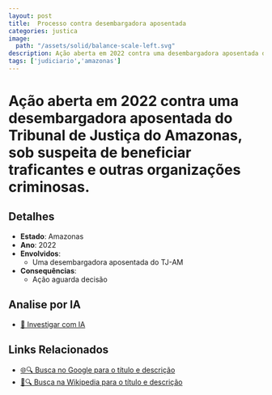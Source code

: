 ```yaml
---
layout: post
title:  Processo contra desembargadora aposentada
categories: justica
image:
  path: "/assets/solid/balance-scale-left.svg"
description: Ação aberta em 2022 contra uma desembargadora aposentada do Tribunal de Justiça do Amazonas✧  sob suspeita de beneficiar traficantes e outras organizações criminosas.Uma desembargadora aposentada do TJ-AM
tags: ['judiciario','amazonas']
---
```


# Ação aberta em 2022 contra uma desembargadora aposentada do Tribunal de Justiça do Amazonas, sob suspeita de beneficiar traficantes e outras organizações criminosas.

## Detalhes
- **Estado**: Amazonas
- **Ano**: 2022
- **Envolvidos**:
  - Uma desembargadora aposentada do TJ-AM
- **Consequências**:
  - Ação aguarda decisão

## Analise por IA
- [🤖 Investigar com IA](https://www.perplexity.ai/search?q=Processo%20contra%20desembargadora%20aposentada%20A%C3%A7%C3%A3o%20aberta%20em%202022%20contra%20uma%20desembargadora%20aposentada%20do%20Tribunal%20de%20Justi%C3%A7a%20do%20Amazonas%2C%20sob%20suspeita%20de%20beneficiar%20traficantes%20e%20outras%20organiza%C3%A7%C3%B5es%20criminosas.%20Amazonas)

## Links Relacionados
- [🌐🔍 Busca no Google para o título e descrição](https://www.google.com/search?q=Processo%20contra%20desembargadora%20aposentada%20A%C3%A7%C3%A3o%20aberta%20em%202022%20contra%20uma%20desembargadora%20aposentada%20do%20Tribunal%20de%20Justi%C3%A7a%20do%20Amazonas%2C%20sob%20suspeita%20de%20beneficiar%20traficantes%20e%20outras%20organiza%C3%A7%C3%B5es%20criminosas.%20Amazonas)
- [📖🔍 Busca na Wikipedia para o título e descrição](https://pt.wikipedia.org/w/index.php?search=Processo%20contra%20desembargadora%20aposentada%20A%C3%A7%C3%A3o%20aberta%20em%202022%20contra%20uma%20desembargadora%20aposentada%20do%20Tribunal%20de%20Justi%C3%A7a%20do%20Amazonas%2C%20sob%20suspeita%20de%20beneficiar%20traficantes%20e%20outras%20organiza%C3%A7%C3%B5es%20criminosas.%20Amazonas)

